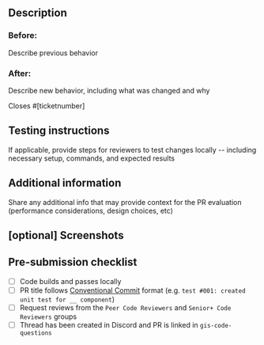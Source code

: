 ## Description

### Before: 
Describe previous behavior

### After: 
Describe new behavior, including what was changed and why

<!-- Example: closes #123 -->
 Closes #[ticketnumber]

## Testing instructions

If applicable, provide steps for reviewers to test changes locally -- including necessary setup, commands, and expected results
 
## Additional information

Share any additional info that may provide context for the PR evaluation (performance considerations, design choices, etc)

## [optional] Screenshots

  <!-- Include before/after visuals if applicable -->

## Pre-submission checklist

- [ ] Code builds and passes locally
- [ ] PR title follows [Conventional Commit](https://www.conventionalcommits.org/en/v1.0.0/) format (e.g. `test #001: created unit test for __ component`)
- [ ] Request reviews from the `Peer Code Reviewers` and `Senior+ Code Reviewers` groups
- [ ] Thread has been created in Discord and PR is linked in `gis-code-questions`